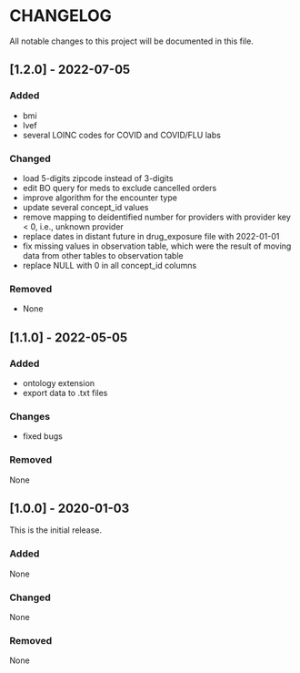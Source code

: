 # CHANGELOG
All notable changes to this project will be documented in this file.

## [1.2.0] - 2022-07-05
### Added
* bmi
* lvef
* several LOINC codes for COVID and COVID/FLU labs

### Changed
* load 5-digits zipcode instead of 3-digits
* edit BO query for meds to exclude cancelled orders
* improve algorithm for the encounter type
* update several concept_id values
* remove mapping to deidentified number for providers with provider key < 0, i.e., unknown provider
* replace dates in distant future in drug_exposure file with 2022-01-01
* fix missing values in observation table, which were the result of moving data from other tables to observation table
* replace NULL with 0 in all concept_id columns

### Removed
* None

## [1.1.0] - 2022-05-05

### Added
* ontology extension
* export data to .txt files

### Changes
* fixed bugs

### Removed
None

## [1.0.0] - 2020-01-03
This is the initial release.

### Added
None

### Changed
None

### Removed
None
